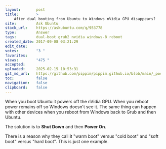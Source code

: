 ```yaml
---
layout:       post
title:        >
    After dual booting from Ubuntu to Windows nVidia GPU disappears?
site:         Ask Ubuntu
stack_url:    https://askubuntu.com/q/953778
type:         Answer
tags:         dual-boot grub2 nvidia windows-8 reboot
created_date: 2017-09-08 03:21:29
edit_date:    
votes:        "3 "
favorites:    
views:        "475 "
accepted:     
uploaded:     2025-02-15 10:53:31
git_md_url:   https://github.com/pippim/pippim.github.io/blob/main/_posts/2017/2017-09-08-After-dual-booting-from-Ubuntu-to-Windows-nVidia-GPU-disappears_.md
toc:          false
navigation:   false
clipboard:    false
---
```


When you boot Ubuntu it powers off the nVidia GPU. When you reboot power remains off so Windows doesn't see it. The same thing can happen with other devices when you reboot from Windows back to Grub and then Ubuntu.

The solution is to **Shut Down** and then **Power On**.

There is a reason why they call it "warm boot" versus "cold boot" and "soft boot" versus "hard boot". This is just one example.

